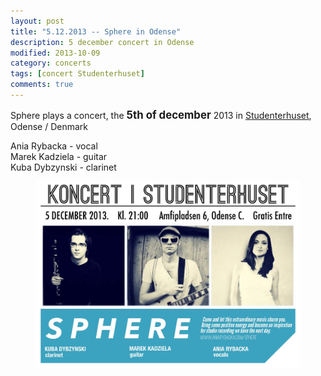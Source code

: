 ```yaml
---
layout: post
title: "5.12.2013 -- Sphere in Odense"
description: 5 december concert in Odense
modified: 2013-10-09
category: concerts
tags: [concert Studenterhuset]
comments: true
---
```

Sphere plays a concert, the <big>**5th of december**</big>
 2013 in <a href="http://http://www.studenterhus.dk/"> Studenterhuset</a>, Odense / Denmark<br>


Ania Rybacka - vocal <br>
Marek Kadziela - guitar <br>
Kuba Dybzynski - clarinet<br>


<figure>
   <img src="/images/plakat studenterhuset odense.JPG">
</figure>
